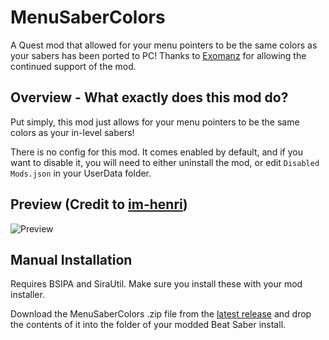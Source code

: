 # MenuSaberColors
A Quest mod that allowed for your menu pointers to be the same colors as your sabers has been ported to PC!
Thanks to [Exomanz](https://github.com/Exomanz/MenuSaberColors) for allowing the continued support of the mod.

## Overview - What exactly does this mod do?
Put simply, this mod just allows for your menu pointers to be the same colors as your in-level sabers!

There is no config for this mod. It comes enabled by default, and if you want to disable it, you will need to either uninstall the mod, or edit `Disabled Mods.json` in your UserData folder.

## Preview (Credit to [im-henri](https://github.com/im-henri/))
![Preview](https://github.com/im-henri/QonsistentSaberColors/blob/master/Animation.gif)

## Manual Installation
Requires BSIPA and SiraUtil. Make sure you install these with your mod installer.

Download the MenuSaberColors .zip file from the [latest release](github.com/qqrz997/MenuSaberColors/releases/latest) and drop the contents of it into the folder of your modded Beat Saber install.
